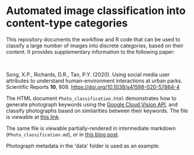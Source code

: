 # Automated image classification into content-type categories

This repository documents the workflow and R code that can be used to classify a large number of images into discrete categories, based on their content. It provides supplementary information to the following paper:  

&nbsp;

Song, X.P., Richards, D.R., Tan, P.Y. (2020). Using social media user attributes to understand human–environment interactions at urban parks. Scientific Reports **10**, 808. https://doi.org/10.1038/s41598-020-57864-4

The HTML document `Photo_classification.html` demonstrates how to generate photograph keywords using the [Google Cloud Vision API](https://cloud.google.com/vision/), and classify photographs based on similarities between their keywords. The file is viewable at [this link](http://htmlpreview.github.io/?https://github.com/xp-song/photo-classify/blob/master/Photo-classification.html). 

The same file is viewable partially-rendered in intermediate markdown (`Photo_classification.md`), or in [this blog post](https://xp-song.github.io/posts/photo-classify/2019-06-17-photo-classify/).


Photograph metadata in the 'data' folder is used as an example. 

